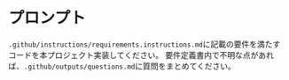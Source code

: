 # プロンプト

`.github/instructions/requirements.instructions.md`に記載の要件を満たすコードを本プロジェクト実装してください。
要件定義書内で不明な点があれば、`.github/outputs/questions.md`に質問をまとめてください。
